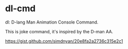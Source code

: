 # dl-cmd
dl: D-lang Man Animation Console Command.

This is joke command, it's inspired by the D-man AA.

https://gist.github.com/simdnyan/20e8fa2a2736c315e2c1
